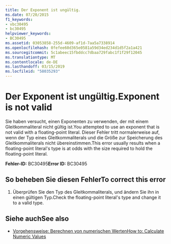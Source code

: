 ```yaml
---
title: Der Exponent ist ungültig.
ms.date: 07/20/2015
f1_keywords:
- vbc30495
- bc30495
helpviewer_keywords:
- BC30495
ms.assetid: 03053858-255d-4609-af1d-7aa5a7338914
ms.openlocfilehash: 0fefee60d365e0581a59d34ed234d1d5f2a1a421
ms.sourcegitcommit: 5c1abeec15fbddcc7dbaa729fabc1f1f29f12045
ms.translationtype: MT
ms.contentlocale: de-DE
ms.lasthandoff: 03/15/2019
ms.locfileid: "58035293"
---
```

# <a name="exponent-is-not-valid"></a><span data-ttu-id="efce7-102">Der Exponent ist ungültig.</span><span class="sxs-lookup"><span data-stu-id="efce7-102">Exponent is not valid</span></span>
<span data-ttu-id="efce7-103">Sie haben versucht, einen Exponenten zu verwenden, der mit einem Gleitkommaliteral nicht gültig ist.</span><span class="sxs-lookup"><span data-stu-id="efce7-103">You attempted to use an exponent that is not valid with a floating-point literal.</span></span> <span data-ttu-id="efce7-104">Dieser Fehler tritt normalerweise auf, wenn der Typ eines Gleitkommaliterals und die Größe zur Speicherung des Gleitkommaliterals nicht übereinstimmen.</span><span class="sxs-lookup"><span data-stu-id="efce7-104">This error usually results when a floating-point literal's type is at odds with the size required to hold the floating-point literal.</span></span>  
  
 <span data-ttu-id="efce7-105">**Fehler-ID:** BC30495</span><span class="sxs-lookup"><span data-stu-id="efce7-105">**Error ID:** BC30495</span></span>  
  
## <a name="to-correct-this-error"></a><span data-ttu-id="efce7-106">So beheben Sie diesen Fehler</span><span class="sxs-lookup"><span data-stu-id="efce7-106">To correct this error</span></span>  
  
1.  <span data-ttu-id="efce7-107">Überprüfen Sie den Typ des Gleitkommaliterals, und ändern Sie ihn in einen gültigen Typ.</span><span class="sxs-lookup"><span data-stu-id="efce7-107">Check the floating-point literal's type and change it to a valid type.</span></span>  
  
## <a name="see-also"></a><span data-ttu-id="efce7-108">Siehe auch</span><span class="sxs-lookup"><span data-stu-id="efce7-108">See also</span></span>

- [<span data-ttu-id="efce7-109">Vorgehensweise: Berechnen von numerischen Werten</span><span class="sxs-lookup"><span data-stu-id="efce7-109">How to: Calculate Numeric Values</span></span>](../../visual-basic/programming-guide/language-features/operators-and-expressions/how-to-calculate-numeric-values.md)
